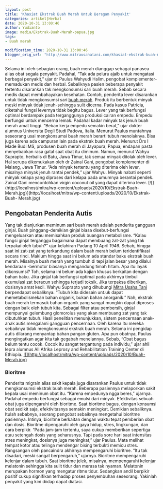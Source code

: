 ```yaml
---
layout: post
title: 'Khasiat Ekstrak Buah Merah Untuk Beragam Penyakit'
categories: artikel|Herbal
date: 2020-10-31 13:00:46
author: Yudianto
image: media/Ekstrak-Buah-Merah-papua.jpg
tags:
- Buah merah

modification_time: 2020-10-31 13:00:46
blogger_orig_url: "http://www.mitrausahatani.com/khasiat-ekstrak-buah-merah-untuk.html"
---
```


Selama ini oleh sebagian orang, buah merah dianggap sebagai panasea alias obat
segala penyakit. Padahal, “Tak ada peluru ajaib untuk mengatasi berbagai
penyakit,” ujar dr Paulus Wahyudi Halim, pengobat komplementer-memadukan medis
dan herbal. Sebaliknya pasien beberapa penyakit tertentu disarankan tak
mengkonsumsi sari buah merah. Sebab secara medis dapat membahayakan kesehatan.
Contoh, penderita lever disarankan untuk tidak mengkonsumsi sari [buah
merah](https://www.mitrausahatani.com/topik/buah-merah "buah merah"). Produk itu
berbentuk minyak meski minyak tidak jenuh-sehingga sulit dicerna. Pada kasus
Patricia, diketahui fungsi levernya tidak begitu bagus. Lever yang tak
berfungsi optimal berdampak pada terganggunya produksi cairan empedu. Empedu
berfungsi untuk mencerna lemak. Padahal kadar minyak tak jenuh buah merah amat
tinggi. “Beban kerja empedu semakin berat,” ujar dokter alumnus Universita
Degli Studi Padova, Italia. Menurut Paulus muntahnya seseorang usai
mengkonsumsi buah merah berarti tubuh menolaknya. Bisa juga karena ada
campuran lain pada ekstrak buah merah. Menurut Drs I Made Budi MS, produsen
buah merah di Jayapura, Papua, endapan pasta menyebabkan rasa gatal saat obat
itu diminum. Namun, menurut Wahyu Suprapto, herbalis di Batu, Jawa Timur, tak
semua minyak ditolak oleh lever. Hal serupa dikemukakan oleh dr Zainal Gani,
pengobat komplementer di Malang, Jawa Timur. “Ada minyak tertentu yang
diterima oleh lever, misalnya minyak jenuh rantai pendek,” ujar Wahyu. Minyak
nabati seperti minyak kelapa yang diproses dari kelapa pada umumnya berantai
pendek. Zainal Gani mencontohkan virgin coconut oil yang dapat diterima lever.
[![](http://localhost/mitra/wp-content/uploads/2020/10/Ekstrak-Buah-
Merah.jpg)](http://localhost/mitra/wp-content/uploads/2020/10/Ekstrak-Buah-
Merah.jpg)

## Pengobatan Penderita Autis

Yang tak dianjurkan meminum sari buah merah adalah penderita gangguan ginjal.
Buah pinggang-demikian ginjal biasa disebut-berfungsi mengeluarkan atau
memisahkan produk buangan metabolisme. “Kalau fungsi ginjal terganggu
bagaimana dapat membuang zat-zat yang tak terpakai oleh tubuh?” ujar kelahiran
Padang 10 April 1946. Sebab, hingga saat ini zat-zat yang terkandung dalam
buah merah belum teridentifikasi secara rinci. Maklum hingga saat ini belum
ada standar baku ekstrak buah merah. Misalnya buah merah yang tumbuh di tepi
jalan besar yang dilalui kendaraan -bermotor biasanya mengandung timah hitam.
Apa itu layak dikonsumsi? Toh, selama ini belum ada kajian khusus berkaitan
dengan bahan baku. Jika ginjal tak berfungsi optimal pada akhirnya timbul
akumulasi zat beracun sehingga terjadi toksik. Jika terpaksa diberikan,
dosisnya amat kecil. Wahyu Suprapto yang dihubungi [Mitra Usaha
Tani](https://www.mitrausahatani.com) berpendapat sebaliknya. “Tubuh kita didesain
unt.uk dapat memetabolismekan bahan organik, bukan bahan anorganik.” Nah,
ekstrak buah merah termasuk bahan organik yang sangat mungkin dapat diproses
dengan baik oleh tubuh kita. Sebagai filter atau pembersih, ginjal mempunyai
gelembung glomorolus yang akan membuang zat yang tak dibutuhkan tubuh. Hasil
penelitian menunjukkan, sistem pencernaan anak-anak autis mengalami gangguan
pencernaan. Oleh karena itu mereka sebaiknya tidak mengkonsumsi ekstrak buah
merah. Selama ini pengidap autis dilarang menyantap bahan pangan gluten. Apa
pun obatnya, Paulus mengingatkan agar kita tak gegabah menelannya. Sebab,
“Obat bagus belum tentu cocok. Cocok itu sangat tergantung pada individu,”
ujar ahli lepra alumnus All Afrika Leprosy and Rehabilitation Training Center
di Ethiopia. [![](http://localhost/mitra/wp-content/uploads/2020/10/Buah-
Merah.jpg)](http://localhost/mitra/wp-content/uploads/2020/10/Buah-Merah.jpg)

### Bioritme

Penderita migrain alias sakit kepala juga disarankan Paulus untuk tidak
mengkonsumsi ekstrak buah merah. Beberapa pasiennya melaporkan sakit kepala
usai meminum obat itu. “Karena empedunya ngga beres,” ujarnya. Padahal empedu
berfungsi sebagai emulsi dari minyak. Efektivitas sebuah obat juga dipengaruhi
oleh bioritme. Saat bioritme bagus, dengan konsumsi obat sedikit saja,
efektivitasnya semakin meningkat. Demikian sebaliknya. Itulah sebabnya,
seorang pengobat sebaiknya mengetahui bioritme pasiennya. Intinya, bioritme
berkaitan dengan waktu tepat pemberian obat dan dosis. Bioritme dipengaruhi
oleh gaya hidup, stres, lingkungan, dan cara berpikir. “Pada jam-jam tertentu,
saya cukup memberikan sepertiga atau setengah dosis yang seharusnya. Tapi pada
sore hari saat intensitas stres meningkat, dosisnya juga meningkat,” ujar
Paulus. Mata melihat tempat kotor atau telinga mendengar bising terbukti
memicu stres. Rangsangan oleh pancaindra akhirnya mempengaruhi bioritme. “Itu
tak disadari, meski sangat berpengaruh,” ujarnya. Bioritme mempengaruhi
kelenjar dalam tubuh. Saat bioritme jelek, misalnya, mempengaruhi kelenjar
melatonin sehingga kita sulit tidur dan merasa tak nyaman. Melatonin merupakan
hormon yang mengatur ritme tidur. Sedangkan andil berpikir positif cukup
signifikan terhadap proses penyembuhan seseorang. Yakinlah penyakit yang kini
diidap dapat diatasi.


